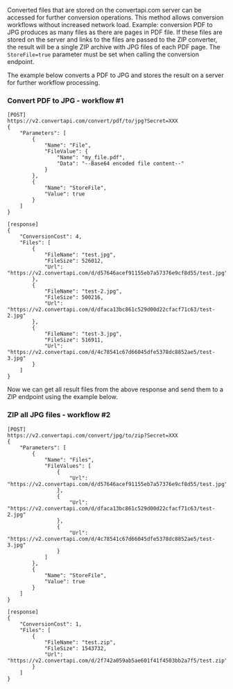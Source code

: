 Converted files that are stored on the convertapi.com server can be accessed for further conversion operations. This method allows conversion workflows without increased network load. Example: conversion PDF to JPG produces as many files as there are pages in PDF file. If these files are stored on the server and links to the files are passed to the ZIP converter, the result will be a single ZIP archive with JPG files of each PDF page. The `StoreFile=true` parameter must be set when calling the conversion endpoint.

The example below converts a PDF to JPG and stores the result on a server for further workflow processing.

### Convert PDF to JPG - workflow #1
```
[POST]
https://v2.convertapi.com/convert/pdf/to/jpg?Secret=XXX
{
    "Parameters": [
        {
            "Name": "File",
            "FileValue": {
                "Name": "my_file.pdf",
                "Data": "--Base64 encoded file content--"
            }
        },
        {
            "Name": "StoreFile",
            "Value": true
        }
    ]
}
```
```
[response]
{
    "ConversionCost": 4,
    "Files": [
        {
            "FileName": "test.jpg",
            "FileSize": 526012,
            "Url": "https://v2.convertapi.com/d/d57646acef91155eb7a57376e9cf8d55/test.jpg"
        },
        {
            "FileName": "test-2.jpg",
            "FileSize": 500216,
            "Url": "https://v2.convertapi.com/d/dfaca13bc861c529d00d22cfacf71c63/test-2.jpg"
        },
        {
            "FileName": "test-3.jpg",
            "FileSize": 516911,
            "Url": "https://v2.convertapi.com/d/4c78541c67d66045dfe5378dc8852ae5/test-3.jpg"
        }
    ]
}
```
Now we can get all result files from the above response and send them to a ZIP endpoint using the example below.
### ZIP all JPG files - workflow #2
```
[POST] 
https://v2.convertapi.com/convert/jpg/to/zip?Secret=XXX
{
    "Parameters": [
        {
            "Name": "Files",
            "FileValues": [
                {
                    "Url": "https://v2.convertapi.com/d/d57646acef91155eb7a57376e9cf8d55/test.jpg"
                },
                {
                    "Url": "https://v2.convertapi.com/d/dfaca13bc861c529d00d22cfacf71c63/test-2.jpg"
                },
                {
                    "Url": "https://v2.convertapi.com/d/4c78541c67d66045dfe5378dc8852ae5/test-3.jpg"
                }
            ]
        },
        {
            "Name": "StoreFile",
            "Value": true
        }
    ]
}
```
```
[response]
{
    "ConversionCost": 1,
    "Files": [
        {
            "FileName": "test.zip",
            "FileSize": 1543732,
            "Url": "https://v2.convertapi.com/d/2f742a059ab5ae601f41f4503bb2a7f5/test.zip"
        }
    ]
}
```
